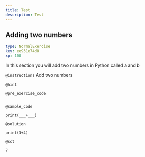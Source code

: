 ```yaml
---
title: Test
description: Test
---
```


## Adding two numbers

```yaml
type: NormalExercise
key: ee931e74d8
xp: 100
```

In this section you will add two numbers in Python called a and b

`@instructions`
Add two numbers

`@hint`


`@pre_exercise_code`
```{python}

```

`@sample_code`
```{python}
print(___+___)
```

`@solution`
```{python}
print(3+4)
```

`@sct`
```{python}
7
```
